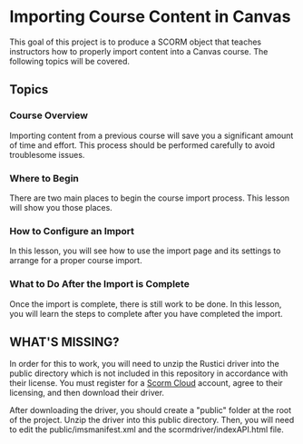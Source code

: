 # Importing Course Content in Canvas

This goal of this project is to produce a SCORM object that teaches instructors
how to properly import content into a Canvas course. The following topics will
be covered.

## Topics

### Course Overview

Importing content from a previous course will save you a significant amount of
time and effort. This process should be performed carefully to avoid troublesome
issues.

### Where to Begin

There are two main places to begin the course import process. This lesson will
show you those places.

### How to Configure an Import

In this lesson, you will see how to use the import page and its settings to
arrange for a proper course import.

### What to Do After the Import is Complete

Once the import is complete, there is still work to be done. In this lesson, you
will learn the steps to complete after you have completed the import.

## WHAT'S MISSING?

In order for this to work, you will need to unzip the Rustici driver into the
public directory which is not included in this repository in accordance with
their license. You must register for a
[Scorm Cloud](https://app.cloud.scorm.com/sc/guest/SignInForm) account, agree to
their licensing, and then download their driver.

After downloading the driver, you should create a "public" folder at the root of
the project. Unzip the driver into this public directory. Then, you will need to
edit the public/imsmanifest.xml and the scormdriver/indexAPI.html file.
